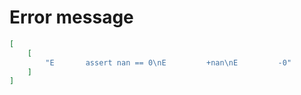 # Error message

```json
[
    [
        "E       assert nan == 0\nE         +nan\nE         -0"
    ]
]
```
